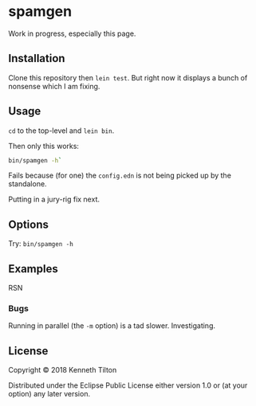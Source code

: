 # spamgen

Work in progress, especially this page.

## Installation

Clone this repository then `lein test`. But right now it displays a bunch of nonsense which I am fixing.

## Usage

`cd` to the top-level and `lein bin`.

Then only this works:

````bash
bin/spamgen -h`
````
Fails because (for one) the `config.edn` is not being picked up by the standalone.

Putting in a jury-rig fix next.

## Options

Try: `bin/spamgen -h`

## Examples

RSN

### Bugs

Running in parallel (the `-m` option) is a tad slower. Investigating.

## License

Copyright © 2018 Kenneth Tilton

Distributed under the Eclipse Public License either version 1.0 or (at
your option) any later version.
